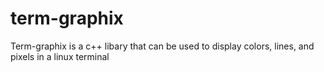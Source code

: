 # term-graphix
Term-graphix is a c++ libary that can be used to display colors, lines, and pixels in a linux terminal

